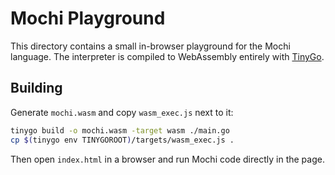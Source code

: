 # Mochi Playground

This directory contains a small in-browser playground for the Mochi language.
The interpreter is compiled to WebAssembly entirely with
[TinyGo](https://tinygo.org/).

## Building

Generate `mochi.wasm` and copy `wasm_exec.js` next to it:

```bash
tinygo build -o mochi.wasm -target wasm ./main.go
cp $(tinygo env TINYGOROOT)/targets/wasm_exec.js .
```

Then open `index.html` in a browser and run Mochi code directly in the
page.
